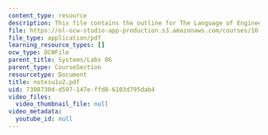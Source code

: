```yaml
---
content_type: resource
description: This file contains the outline for The Language of Engineering.
file: https://ol-ocw-studio-app-production.s3.amazonaws.com/courses/16-01-unified-engineering-i-ii-iii-iv-fall-2005-spring-2006/7308730dd597147effd86103d795dab4_notesu1u2.pdf
file_type: application/pdf
learning_resource_types: []
ocw_type: OCWFile
parent_title: Systems/Labs 06
parent_type: CourseSection
resourcetype: Document
title: notesu1u2.pdf
uid: 7308730d-d597-147e-ffd8-6103d795dab4
video_files:
  video_thumbnail_file: null
video_metadata:
  youtube_id: null
---
```

